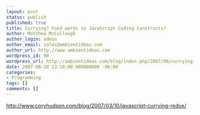 ```yaml
---
layout: post
status: publish
published: true
title: Currying? Food words in JavaScript Coding Constructs?
author: Matthew McCullough
author_login: admin
author_email: sales@ambientideas.com
author_url: http://www.ambientideas.com
wordpress_id: 98
wordpress_url: http://ambientideas.com/blog/index.php/2007/08/currying-food-words-in-javascript-coding-constructs/
date: 2007-08-20 13:18:00.000000000 -06:00
categories:
- Programming
tags: []
comments: []
---
```

<p><a href="http://www.coryhudson.com/blog/2007/03/10/javascript-currying-redux/">http://www.coryhudson.com/blog/2007/03/10/javascript-currying-redux/</a></p><br /><br />
